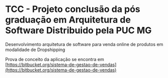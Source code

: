 # TCC - Projeto conclusão da pós graduação em Arquitetura de Software Distribuido pela PUC MG

Desenvolvimento arquitetura de software para venda online de produtos em modalidade de Dropshipping

Prova de conceito da aplicação se encontra em [https://bitbucket.org/sistema-de-gestao-de-vendas](https://bitbucket.org/sistema-de-gestao-de-vendas)
